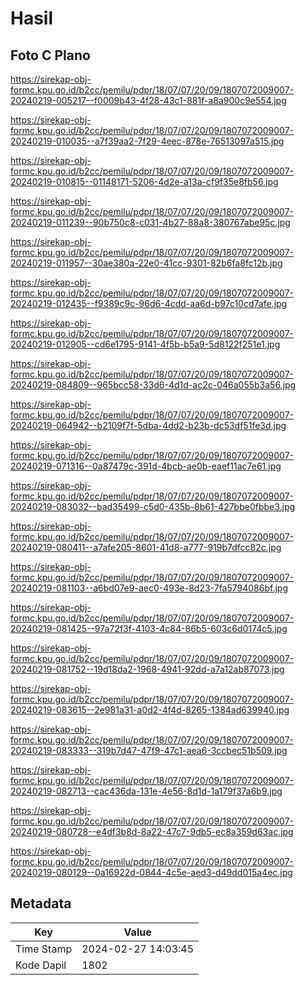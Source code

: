 # Hasil

## Foto C Plano

https://sirekap-obj-formc.kpu.go.id/b2cc/pemilu/pdpr/18/07/07/20/09/1807072009007-20240219-005217--f0009b43-4f28-43c1-881f-a8a900c9e554.jpg

https://sirekap-obj-formc.kpu.go.id/b2cc/pemilu/pdpr/18/07/07/20/09/1807072009007-20240219-010035--a7f39aa2-7f29-4eec-878e-76513097a515.jpg

https://sirekap-obj-formc.kpu.go.id/b2cc/pemilu/pdpr/18/07/07/20/09/1807072009007-20240219-010815--01148171-5206-4d2e-a13a-cf9f35e8fb56.jpg

https://sirekap-obj-formc.kpu.go.id/b2cc/pemilu/pdpr/18/07/07/20/09/1807072009007-20240219-011239--90b750c8-c031-4b27-88a8-380767abe95c.jpg

https://sirekap-obj-formc.kpu.go.id/b2cc/pemilu/pdpr/18/07/07/20/09/1807072009007-20240219-011957--30ae380a-22e0-41cc-9301-82b6fa8fc12b.jpg

https://sirekap-obj-formc.kpu.go.id/b2cc/pemilu/pdpr/18/07/07/20/09/1807072009007-20240219-012435--f9389c9c-96d6-4cdd-aa6d-b97c10cd7afe.jpg

https://sirekap-obj-formc.kpu.go.id/b2cc/pemilu/pdpr/18/07/07/20/09/1807072009007-20240219-012905--cd6e1795-9141-4f5b-b5a9-5d8122f251e1.jpg

https://sirekap-obj-formc.kpu.go.id/b2cc/pemilu/pdpr/18/07/07/20/09/1807072009007-20240219-084809--965bcc58-33d6-4d1d-ac2c-046a055b3a56.jpg

https://sirekap-obj-formc.kpu.go.id/b2cc/pemilu/pdpr/18/07/07/20/09/1807072009007-20240219-064942--b2109f7f-5dba-4dd2-b23b-dc53df51fe3d.jpg

https://sirekap-obj-formc.kpu.go.id/b2cc/pemilu/pdpr/18/07/07/20/09/1807072009007-20240219-071316--0a87479c-391d-4bcb-ae0b-eaef11ac7e61.jpg

https://sirekap-obj-formc.kpu.go.id/b2cc/pemilu/pdpr/18/07/07/20/09/1807072009007-20240219-083032--bad35499-c5d0-435b-8b61-427bbe0fbbe3.jpg

https://sirekap-obj-formc.kpu.go.id/b2cc/pemilu/pdpr/18/07/07/20/09/1807072009007-20240219-080411--a7afe205-8601-41d8-a777-919b7dfcc82c.jpg

https://sirekap-obj-formc.kpu.go.id/b2cc/pemilu/pdpr/18/07/07/20/09/1807072009007-20240219-081103--a6bd07e9-aec0-493e-8d23-7fa5794086bf.jpg

https://sirekap-obj-formc.kpu.go.id/b2cc/pemilu/pdpr/18/07/07/20/09/1807072009007-20240219-081425--97a72f3f-4103-4c84-86b5-603c6d0174c5.jpg

https://sirekap-obj-formc.kpu.go.id/b2cc/pemilu/pdpr/18/07/07/20/09/1807072009007-20240219-081752--19d18da2-1968-4941-92dd-a7a12ab87073.jpg

https://sirekap-obj-formc.kpu.go.id/b2cc/pemilu/pdpr/18/07/07/20/09/1807072009007-20240219-083615--2e981a31-a0d2-4f4d-8265-1384ad639940.jpg

https://sirekap-obj-formc.kpu.go.id/b2cc/pemilu/pdpr/18/07/07/20/09/1807072009007-20240219-083333--319b7d47-47f9-47c1-aea6-3ccbec51b509.jpg

https://sirekap-obj-formc.kpu.go.id/b2cc/pemilu/pdpr/18/07/07/20/09/1807072009007-20240219-082713--cac436da-131e-4e56-8d1d-1a179f37a6b9.jpg

https://sirekap-obj-formc.kpu.go.id/b2cc/pemilu/pdpr/18/07/07/20/09/1807072009007-20240219-080728--e4df3b8d-8a22-47c7-9db5-ec8a359d63ac.jpg

https://sirekap-obj-formc.kpu.go.id/b2cc/pemilu/pdpr/18/07/07/20/09/1807072009007-20240219-080129--0a16922d-0844-4c5e-aed3-d49dd015a4ec.jpg


## Metadata

| Key        | Value               |
| ---------- | ------------------- |
| Time Stamp | 2024-02-27 14:03:45 |
| Kode Dapil | 1802                |



